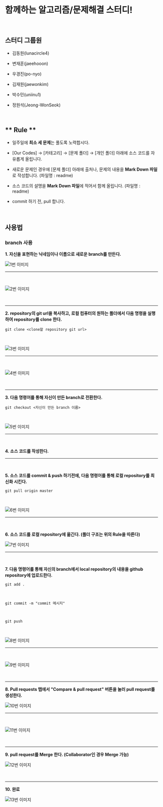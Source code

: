 # 함께하는 알고리즘/문제해결 스터디!

<br>

## 스터디 그룹원

  - 김동원(lunacircle4)

  - 변재훈(jaeehooon)

  - 우경진(po-nyo)
  
  - 김재원(jaewonkim)
  
  - 박수민(uniinu1)
  
  - 정원석(Jeong-WonSeok)

<br>

## ** Rule **

  - 일주일에 **최소 세 문제**는 풀도록 노력합시다.

  - [Our Codes] -> [카테고리] -> [문제 폴더] -> [개인 폴더] 아래에 소스 코드를 자유롭게 올립니다.
  
  - 새로운 문제인 경우에 [문제 폴더] 아래에 출처나, 문제의 내용을 **Mark Down 파일**로 작성합니다. (파일명 : readme)

  - 소스 코드의 설명을 **Mark Down 파일**에 적어서 함께 올립니다. (파일명 : readme)

  - commit 하기 전, pull 합니다.

<br>

## 사용법

### branch 사용

  **1. 자신을 표현하는 닉네임이나 이름으로 새로운 branch를 만든다.**
  
  ![1번 이미지](https://github.com/Po-nyo/Algorithm-Study/blob/master/static/main_page/branch%20%EC%82%AC%EC%9A%A9%EB%B2%95/1.png)
  
  ---
  
  <br>
  
  ![2번 이미지](https://github.com/Po-nyo/Algorithm-Study/blob/master/static/main_page/branch%20%EC%82%AC%EC%9A%A9%EB%B2%95/2.png)
  
  <br>
  
  ---
  
  **2. repository의 git url을 복사하고, 로컬 컴퓨터의 원하는 폴더에서 다음 명령을 실행하여 repository를 clone 한다.**
  
  ```
  git clone <clone할 repository git url>
  ```
  
  <br>
  
  ![3번 이미지](https://github.com/Po-nyo/Algorithm-Study/blob/master/static/main_page/branch%20%EC%82%AC%EC%9A%A9%EB%B2%95/3.png)
  
  ---
  
  <br>
  
  ![4번 이미지](https://github.com/Po-nyo/Algorithm-Study/blob/master/static/main_page/branch%20%EC%82%AC%EC%9A%A9%EB%B2%95/4.png)
  
  <br>
  
  ---
  
  **3. 다음 명령어를 통해 자신이 만든 branch로 전환한다.**
  
  ```
  git checkout <자신이 만든 branch 이름>
  ```
  
  <br>
  
  ![5번 이미지](https://github.com/Po-nyo/Algorithm-Study/blob/master/static/main_page/branch%20%EC%82%AC%EC%9A%A9%EB%B2%95/5.png)
  
  ---
  
  <br>
  
  **4. 소스 코드를 작성한다.**
  
  ---
  
  <br>
  
  **5. 소스 코드를 commit & push 하기전에, 다음 명령어를 통해 로컬 repository를 최신화 시킨다.**
  
  ```
  git pull origin master
  ```
  
 <br>
 
 ![6번 이미지](https://github.com/Po-nyo/Algorithm-Study/blob/master/static/main_page/branch%20%EC%82%AC%EC%9A%A9%EB%B2%95/6.png)
 
 ---
 
 <br>
 
 **6. 소스 코드를 로컬 repository에 옮긴다. (폴더 구조는 위의 Rule을 따른다)**
 
 ![7번 이미지](https://github.com/Po-nyo/Algorithm-Study/blob/master/static/main_page/branch%20%EC%82%AC%EC%9A%A9%EB%B2%95/7.png)
 
 ---
 
 <br>
 
 **7. 다음 명령어를 통해 자신의 branch에서 local repository의 내용을 github repository에 업로드한다.**
 
 ```
 git add .
 ```
 
 <br>
 
 ```
 git commit -m "commit 메시지"
 ```
 
 <br>
 
 ```
 git push
 ```
 
 <br>
 
 ![8번 이미지](https://github.com/Po-nyo/Algorithm-Study/blob/master/static/main_page/branch%20%EC%82%AC%EC%9A%A9%EB%B2%95/8.png)
 
 ---
 
 <br>
 
 ![9번 이미지](https://github.com/Po-nyo/Algorithm-Study/blob/master/static/main_page/branch%20%EC%82%AC%EC%9A%A9%EB%B2%95/9.png)
 
 <br>
 
 ---
 
 **8. Pull requests 탭에서 "Compare & pull request" 버튼을 눌러 pull request를 생성한다.**
 
 ![10번 이미지](https://github.com/Po-nyo/Algorithm-Study/blob/master/static/main_page/branch%20%EC%82%AC%EC%9A%A9%EB%B2%95/10.png)
 
 ---
 
 <br>
 
 ![11번 이미지](https://github.com/Po-nyo/Algorithm-Study/blob/master/static/main_page/branch%20%EC%82%AC%EC%9A%A9%EB%B2%95/11.png)
 
 <br>
 
 ---
 
 **9. pull request를 Merge 한다. (Collaborator인 경우 Merge 가능)**
 
 ![12번 이미지](https://github.com/Po-nyo/Algorithm-Study/blob/master/static/main_page/branch%20%EC%82%AC%EC%9A%A9%EB%B2%95/12.png)
 
 <br>
 
 ---
 
 **10. 완료**
 
 ![13번 이미지](https://github.com/Po-nyo/Algorithm-Study/blob/master/static/main_page/branch%20%EC%82%AC%EC%9A%A9%EB%B2%95/13.png)
